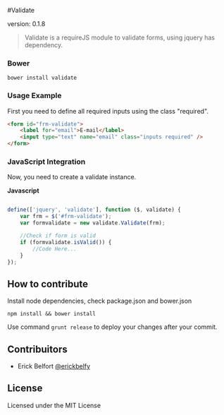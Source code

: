#Validate 

version: 0.1.8

> Validate is a requireJS module to validate forms, using jquery has dependency.

### Bower 

`
bower install validate
`

### Usage Example

First you need to define all required inputs using the class "required".

```html
<form id="frm-validate">
    <label for="email">E-mail</label>
    <input type="text" name="email" class="inputs required" />
</form>
```

### JavaScript Integration

Now, you need to create a validate instance.

**Javascript**
```js

define(['jquery', 'validate'], function ($, validate) {
    var frm = $('#frm-validate');
    var formvalidate = new validate.Validate(frm);

    //Check if form is valid
    if (formvalidate.isValid()) {
        //Code Here...
    }
});
```

## How to contribute

Install node dependencies, check package.json and bower.json

`
npm install && bower install
`

Use command `grunt release` to deploy your changes after your commit.


## Contribuitors

* Erick Belfort [@erickbelfy](https://github.com/erickbelfy)


## License

Licensed under the MIT License
